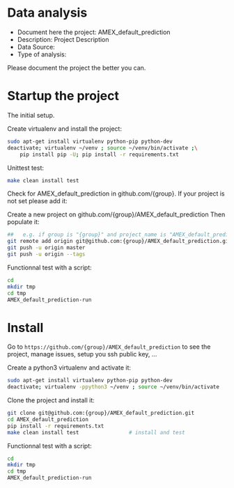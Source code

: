 # Data analysis
- Document here the project: AMEX_default_prediction
- Description: Project Description
- Data Source:
- Type of analysis:

Please document the project the better you can.

# Startup the project

The initial setup.

Create virtualenv and install the project:
```bash
sudo apt-get install virtualenv python-pip python-dev
deactivate; virtualenv ~/venv ; source ~/venv/bin/activate ;\
    pip install pip -U; pip install -r requirements.txt
```

Unittest test:
```bash
make clean install test
```

Check for AMEX_default_prediction in github.com/{group}. If your project is not set please add it:

Create a new project on github.com/{group}/AMEX_default_prediction
Then populate it:

```bash
##   e.g. if group is "{group}" and project_name is "AMEX_default_prediction"
git remote add origin git@github.com:{group}/AMEX_default_prediction.git
git push -u origin master
git push -u origin --tags
```

Functionnal test with a script:

```bash
cd
mkdir tmp
cd tmp
AMEX_default_prediction-run
```

# Install

Go to `https://github.com/{group}/AMEX_default_prediction` to see the project, manage issues,
setup you ssh public key, ...

Create a python3 virtualenv and activate it:

```bash
sudo apt-get install virtualenv python-pip python-dev
deactivate; virtualenv -ppython3 ~/venv ; source ~/venv/bin/activate
```

Clone the project and install it:

```bash
git clone git@github.com:{group}/AMEX_default_prediction.git
cd AMEX_default_prediction
pip install -r requirements.txt
make clean install test                # install and test
```
Functionnal test with a script:

```bash
cd
mkdir tmp
cd tmp
AMEX_default_prediction-run
```
